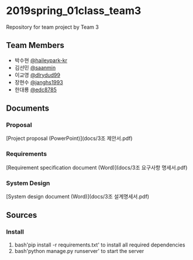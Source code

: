 # 2019spring_01class_team3
Repository for team project by Team 3

## Team Members
- 박수현 [@haileypark-kr](https://github.com/haileypark-kr)
- 김선민 [@saanmin](https://github.com/saanmin)
- 이교영 [@dlrydud99](https://github.com/dlrydud99)
- 장현수 [@janghs1993](https://github.com/janghs1993)
- 한대룡 [@edc8785](https://github.com/edc8785)

## Documents

### Proposal
[Project proposal (PowerPoint)](docs/3조 제안서.pdf)

### Requirements
[Requirement specification document (Word)](docs/3조 요구사항 명세서.pdf)

### System Design
[System design document (Word)](docs/3조 설계명세서.pdf)

## Sources

### Install
1. bash'pip install -r requirements.txt' to install all required dependencies
2. bash'python manage.py runserver' to start the server
